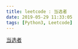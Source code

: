```yaml
---
title: leetcode : 当选者
date: 2019-05-29 11:33:05
tags: [Python3, Leetcode]
---
```


[当选者](https://leetcode-cn.com/problems/winning-candidate/)

